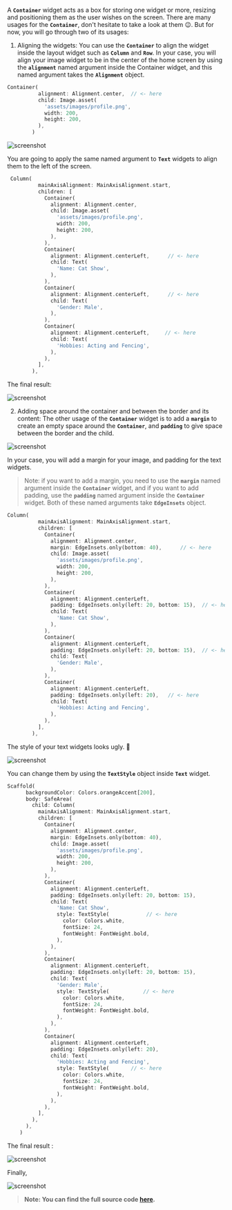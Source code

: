 A **`Container`** widget acts as a box for storing one widget or more, resizing and positioning them as the user wishes on the screen. There are many usages for the **`Container`**, don't hesitate to take a look at them 😉. But for now, you will go through two of its usages:

1. Aligning the widgets:
 You can use the **`Container`** to align the widget inside the layout widget such as **`Column`** and **`Row`**. In your case, you will align your image widget to be in the center of the home screen by using the **`alignment`** named argument inside the Container widget, and this named argument takes the **`Alignment`** object.

```dart
Container(
          alignment: Alignment.center,  // <- here
          child: Image.asset(
            'assets/images/profile.png',
            width: 200,
            height: 200,
          ),
        )
```

![screenshot](https://user-images.githubusercontent.com/24327781/119666042-9b4e3680-bdfa-11eb-95f1-1d6ed3b60f51.gif)

You are going to apply the same named argument to **`Text`** widgets to align them to the left of the screen.

```dart
 Column(
          mainAxisAlignment: MainAxisAlignment.start,
          children: [
            Container(
              alignment: Alignment.center,
              child: Image.asset(
                'assets/images/profile.png',
                width: 200,
                height: 200,
              ),
            ),
            Container(
              alignment: Alignment.centerLeft,      // <- here
              child: Text(
                'Name: Cat Show',
              ),
            ),
            Container(
              alignment: Alignment.centerLeft,      // <- here
              child: Text(
                'Gender: Male',
              ),
            ),
            Container(
              alignment: Alignment.centerLeft,     // <- here
              child: Text(
                'Hobbies: Acting and Fencing',
              ),
            ),
          ],
        ),
```

The final result:

![screenshot](https://user-images.githubusercontent.com/24327781/119666521-10217080-bdfb-11eb-87aa-9e037fff762d.png)

2. Adding space around the container and between the border and its content:
 The other usage of the **`Container`** widget is to add a **`margin`** to create an empty space around the **`Container`**, and **`padding`** to give space between the border and the child.

![screenshot](https://user-images.githubusercontent.com/24327781/119667023-86be6e00-bdfb-11eb-96e0-43c32f132a7e.png)

In your case, you will add a margin for your image, and padding for the text widgets.

> Note: if you want to add a margin, you need to use the **`margin`** named argument inside the **`Container`** widget, and if you want to add padding, use the **`padding`** named argument inside the **`Container`** widget. Both of these named arguments take **`EdgeInsets`** object.

```dart
Column(
          mainAxisAlignment: MainAxisAlignment.start,
          children: [
            Container(
              alignment: Alignment.center,
              margin: EdgeInsets.only(bottom: 40),      // <- here
              child: Image.asset(
                'assets/images/profile.png',
                width: 200,
                height: 200,
              ),
            ),
            Container(
              alignment: Alignment.centerLeft,
              padding: EdgeInsets.only(left: 20, bottom: 15),  // <- here
              child: Text(
                'Name: Cat Show',
              ),
            ),
            Container(
              alignment: Alignment.centerLeft,
              padding: EdgeInsets.only(left: 20, bottom: 15),  // <- here
              child: Text(
                'Gender: Male',
              ),
            ),
            Container(
              alignment: Alignment.centerLeft,
              padding: EdgeInsets.only(left: 20),   // <- here
              child: Text(
                'Hobbies: Acting and Fencing',
              ),
            ),
          ],
        ),
```

The style of your text widgets looks ugly. 🙂

![screenshot](https://media.giphy.com/media/67SXeoc8RLwvqCwn2F/giphy.gif)

You can change them by using the **`TextStyle`** object inside **`Text`** widget.

```dart
Scaffold(
      backgroundColor: Colors.orangeAccent[200],
      body: SafeArea(
        child: Column(
          mainAxisAlignment: MainAxisAlignment.start,
          children: [
            Container(
              alignment: Alignment.center,
              margin: EdgeInsets.only(bottom: 40),
              child: Image.asset(
                'assets/images/profile.png',
                width: 200,
                height: 200,
              ),
            ),
            Container(
              alignment: Alignment.centerLeft,
              padding: EdgeInsets.only(left: 20, bottom: 15),
              child: Text(
                'Name: Cat Show',
                style: TextStyle(            // <- here
                  color: Colors.white,
                  fontSize: 24,
                  fontWeight: FontWeight.bold,
                ),
              ),
            ),
            Container(
              alignment: Alignment.centerLeft,
              padding: EdgeInsets.only(left: 20, bottom: 15),
              child: Text(
                'Gender: Male',
                style: TextStyle(           // <- here
                  color: Colors.white,
                  fontSize: 24,
                  fontWeight: FontWeight.bold,
                ),
              ),
            ),
            Container(
              alignment: Alignment.centerLeft,
              padding: EdgeInsets.only(left: 20),
              child: Text(
                'Hobbies: Acting and Fencing',
                style: TextStyle(       // <- here
                  color: Colors.white,
                  fontSize: 24,
                  fontWeight: FontWeight.bold,
                ),
              ),
            ),
          ],
        ),
      ),
    )
```

The final result :

![screenshot](https://user-images.githubusercontent.com/24327781/119668114-7f4b9480-bdfc-11eb-92d5-46a9eb56bc0c.png)

Finally,

![screenshot](https://media.giphy.com/media/XbxZ41fWLeRECPsGIJ/giphy.gif)

> **Note: You can find the full source code [here](https://github.com/Northwest-content/flutter_profile_page_app).**

